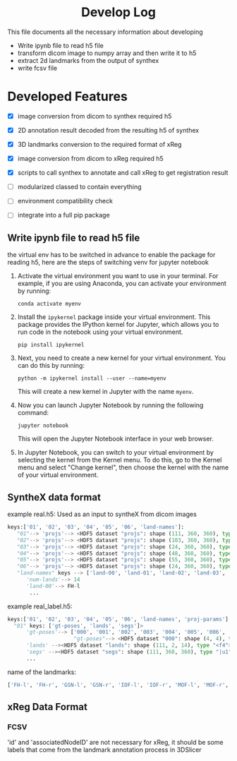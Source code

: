 <h1 align="center">Develop Log</h1>

This file documents all the necessary information about developing 

- Write ipynb file to read h5 file
- transform dicom image to numpy array and then write it to h5
- extract 2d landmarks from the output of synthex 
- write fcsv file



# Developed Features

- [x] image conversion from dicom to synthex required h5
- [x] 2D annotation result decoded from the resulting h5 of synthex
- [x] 3D landmarks conversion to the required format of xReg
- [x] image conversion from dicom to xReg required h5
- [x] scripts to call synthex to annotate and call xReg to get registration result



- [ ] modularized classed to contain everything
- [ ] environment compatibility check
- [ ] integrate into a full pip package





## Write ipynb file to read h5 file

the virtual env has to be switched in advance to enable the package for reading h5, here are the steps of switching venv for jupyter notebook

1. Activate the virtual environment you want to use in your terminal. For example, if you are using Anaconda, you can activate your environment by running:

   ```
   conda activate myenv
   ```

2. Install the `ipykernel` package inside your virtual environment. This package provides the IPython kernel for Jupyter, which allows you to run code in the notebook using your virtual environment.

   ```
   pip install ipykernel
   ```

3. Next, you need to create a new kernel for your virtual environment. You can do this by running:

   ```
   python -m ipykernel install --user --name=myenv
   ```

   This will create a new kernel in Jupyter with the name `myenv`.

4. Now you can launch Jupyter Notebook by running the following command:

   ```
   jupyter notebook
   ```

   This will open the Jupyter Notebook interface in your web browser.

5. In Jupyter Notebook, you can switch to your virtual environment by selecting the kernel from the Kernel menu. To do this, go to the Kernel menu and select "Change kernel", then choose the kernel with the name of your virtual environment.



## SyntheX data format

example real.h5: Used as an input to syntheX from dicom images
```python
keys:['01', '02', '03', '04', '05', '06', 'land-names']:
   "01"--> 'projs'--> <HDF5 dataset "projs": shape (111, 360, 360), type "<f4">
   "02"--> 'projs'--> <HDF5 dataset "projs": shape (103, 360, 360), type "<f4">
   "03"--> 'projs'--> <HDF5 dataset "projs": shape (24, 360, 360), type "<f4">
   "04"--> 'projs'--> <HDF5 dataset "projs": shape (48, 360, 360), type "<f4">
   "05"--> 'projs'--> <HDF5 dataset "projs": shape (55, 360, 360), type "<f4">
   "06"--> 'projs'--> <HDF5 dataset "projs": shape (24, 360, 360), type "<f4">
   "land-names" keys --> ['land-00', 'land-01', 'land-02', 'land-03', 'land-04', 'land-05', 'land-06', 'land-07', 'land-08', 'land-09', 'land-10', 'land-11', 'land-    12', 'land-13', 'num-lands']>:
      'num-lands'--> 14
      'land-00'--> FH-l
       ...
```
example real_label.h5: 
```python
keys:['01', '02', '03', '04', '05', '06', 'land-names', 'proj-params']
  "01" keys: ['gt-poses', 'lands', 'segs']>
      'gt-poses'--> ['000', '001', '002', '003', '004', '005', '006', '007', '008', '009', '010', '011', '012', '013', '014', '015', '016', '017', '018', '019', '020',                      '021', '022', '023', '024', '025', '026', '027', '028', '029', '030', '031', '032', '033', '034', '035', '036', '037', '038', '039', '040', '041',                      '042', '043', '044', '045', '046', '047', '048', '049', '050', '051', '052', '053', '054', '055', '056', '057', '058', '059', '060', '061', '062',                      '063', '064', '065', '066', '067', '068', '069', '070', '071', '072', '073', '074', '075', '076', '077', '078', '079', '080', '081', '082',                            '083', '084', '085', '086', '087', '088', '089', '090', '091', '092', '093', '094', '095', '096', '097', '098', '099', '100', '101', '102', '103',                      '104', '105', '106', '107', '108', '109', '110']
                     "gt-poses"--> <HDF5 dataset "000": shape (4, 4), type "<f4">
      'lands' --><HDF5 dataset "lands": shape (111, 2, 14), type "<f4">
      'segs' --><HDF5 dataset "segs": shape (111, 360, 360), type "|u1">
      ...
```

   

name of the landmarks:

```bash
['FH-l', 'FH-r', 'GSN-l', 'GSN-r', 'IOF-l', 'IOF-r', 'MOF-l', 'MOF-r', 'SPS-l', 'SPS-r', 'IPS-l', 'IPS-r', 'ASIS-l', 'ASIS-r']
```



## xReg Data Format

### FCSV

'id' and 'associatedNodeID' are not necessary for xReg, it should be some labels that come from the landmark annotation process in 3DSlicer
